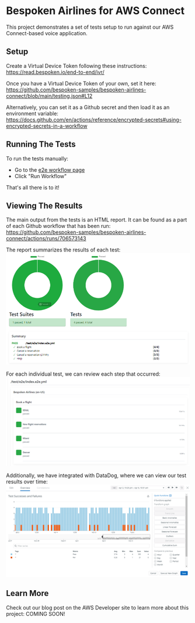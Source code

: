 # Bespoken Airlines for AWS Connect
This project demonstrates a set of tests setup to run against our AWS Connect-based voice application.

## Setup
Create a Virtual Device Token following these instructions:  
https://read.bespoken.io/end-to-end/ivr/

Once you have a Virtual Device Token of your own, set it here:  
https://github.com/bespoken-samples/bespoken-airlines-connect/blob/main/testing.json#L12

Alternatively, you can set it as a Github secret and then load it as an environment variable:  
https://docs.github.com/en/actions/reference/encrypted-secrets#using-encrypted-secrets-in-a-workflow

## Running The Tests
To run the tests manually:
* Go to the [e2e workflow page](https://github.com/bespoken-samples/bespoken-airlines-connect/actions/workflows/test.yml)
* Click "Run Workflow"

That's all there is to it!

## Viewing The Results
The main output from the tests is an HTML report. It can be found as a part of each Github workflow that has been run:  
https://github.com/bespoken-samples/bespoken-airlines-connect/actions/runs/706573143

The report summarizes the results of each test:
![docs/TestResultsSummary.png](docs/TestResultsSummary.png)
 
For each individual test, we can review each step that occurred:
![docs/TestResultsDetail.png](docs/TestResultsDetail.png)

Additionally, we have integrated with DataDog, where we can view our test results over time:  
![docs/DataDog.png](docs/DataDog.png)

## Learn More
Check out our blog post on the AWS Developer site to learn more about this project:
COMING SOON!
